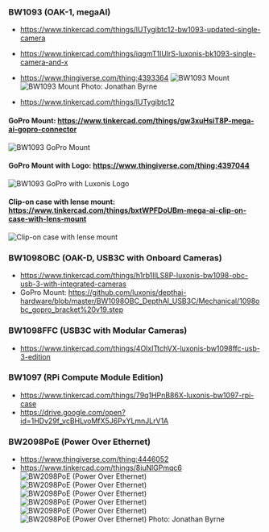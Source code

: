 
### BW1093 (OAK-1, megaAI)
 - https://www.tinkercad.com/things/lUTygibtc12-bw1093-updated-single-camera
 - https://www.tinkercad.com/things/iqgmT1IUlrS-luxonis-bk1093-single-camera-and-x
 - https://www.thingiverse.com/thing:4393364 
![BW1093 Mount](https://i.imgur.com/BNSg3L2.jpg)
![BW1093 Mount](https://i.imgur.com/DhWa0mq.jpg)
Photo: Jonathan Byrne
 
 - https://www.tinkercad.com/things/lUTygibtc12
#### GoPro Mount: https://www.tinkercad.com/things/gw3xuHsiT8P-mega-ai-gopro-connector
![BW1093 GoPro Mount](https://i.imgur.com/h34zAFK.png)
 
#### GoPro Mount with Logo: https://www.thingiverse.com/thing:4397044
![BW1093 GoPro with Luxonis Logo](https://i.imgur.com/juJJh4B.png) 
 
#### Clip-on case with lense mount: https://www.tinkercad.com/things/bxtWPFDoUBm-mega-ai-clip-on-case-with-lens-mount
![Clip-on case with lense mount](https://i.imgur.com/pPNqCFV.png)
 
### BW1098OBC (OAK-D, USB3C with Onboard Cameras)
 - https://www.tinkercad.com/things/h1rb1lILS8P-luxonis-bw1098-obc-usb-3-with-integrated-cameras
 - GoPro Mount: https://github.com/luxonis/depthai-hardware/blob/master/BW1098OBC_DepthAI_USB3C/Mechanical/1098obc_gopro_bracket%20v19.step
 
### BW1098FFC (USB3C with Modular Cameras)
 - https://www.tinkercad.com/things/4OlxITtchVX-luxonis-bw1098ffc-usb-3-edition
 
### BW1097 (RPi Compute Module Edition)
 - https://www.tinkercad.com/things/79q1HPnB86X-luxonis-bw1097-rpi-case
 - https://drive.google.com/open?id=1HDv29f_vcBHLvoMfX5J6PxYLmnJLrV1A
 
### BW2098PoE (Power Over Ethernet)
 - https://www.thingiverse.com/thing:4446052 
 - https://www.tinkercad.com/things/8iuNlGPmqc6
![BW2098PoE (Power Over Ethernet)](https://i.imgur.com/gOA2s9H.jpg)
![BW2098PoE (Power Over Ethernet)](https://i.imgur.com/UYueSVJ.jpg)
![BW2098PoE (Power Over Ethernet)](https://i.imgur.com/CYIL9uZ.png)
![BW2098PoE (Power Over Ethernet)](https://i.imgur.com/WyNIqsj.jpg)
![BW2098PoE (Power Over Ethernet)](https://i.imgur.com/2PuGOYj.jpg)
![BW2098PoE (Power Over Ethernet)](https://i.imgur.com/ht5sJVI.jpg)
Photo: Jonathan Byrne
